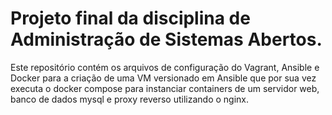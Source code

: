 <h1> Projeto final da disciplina de Administração de Sistemas Abertos. </h1>

Este repositório contém os arquivos de configuração do Vagrant, Ansible e Docker para a criação de uma VM versionado em Ansible que por sua vez executa o docker compose para instanciar containers de um servidor web, banco de dados mysql e proxy reverso utilizando o nginx.


















